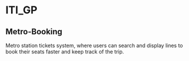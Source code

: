 # ITI_GP
## Metro-Booking
Metro station tickets system, where users can search and display lines to book their seats faster and keep track of the trip.
